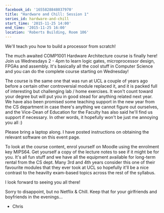```yaml
---
facebook_id: '1655828848037970'
title: "Hardware and Chill: Session 1"
series_id: hardware-and-chill
start_time: '2015-11-25 14:00'
end_time: '2015-11-25 16:00'
location: 'Roberts Building, Room 106'
---
```


We'll teach you how to build a processor from scratch!

The much awaited COMP1001 Hardware Architecture course is finally here! Join us Wednesdays 2 - 4pm to learn logic gates, microprocessor design, FPGAs and assembly. It's basically all the cool stuff in Computer Science and you can do the complete course starting on Wednesday!

The course is the same one that was run at UCL a couple of years ago before a certain other controversial module replaced it, and it is packed full of interesting but challenging lab / home exercises. It won't count toward your degree but will put you in good stead for anything related next year. We have also been promised some teaching support in the new year from the CS department in case there's anything we cannot figure out ourselves, and the Vice-Dean of Education for the Faculty has also said he'll find us support if necessary.
In other words, it hopefully won't be just me annoying you all :)

Please bring a laptop along. I have posted instructions on obtaining the relevant software on this event page.

To look at the course content, enrol yourself on Moodle using the enrolment key MIPS64. Get yourself a copy of the lecture notes to see if it might be for you. It's all fun stuff and we have all the equipment available for long-term rental from the CS dept. Many 3rd and 4th years consider this one of their favourite modules that they ever took at UCL so hopefully it'll be a nice contrast to the heavilty exam-based topics across the rest of the syllabus.

I look forward to seeing you all there!

Sorry to disappoint, but no Netflix & Chill. Keep that for your girlfriends and boyfriends in the evenings...

- Chris
